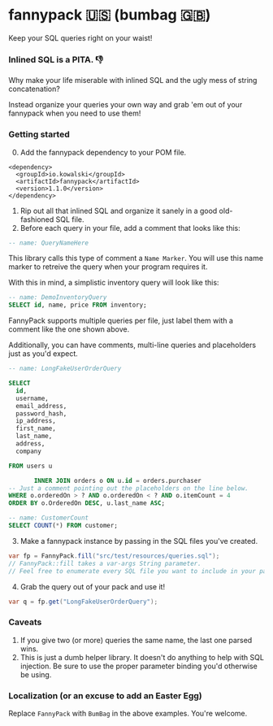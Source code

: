 # fannypack 🇺🇸 (bumbag 🇬🇧)
Keep your SQL queries right on your waist!

### Inlined SQL is a PITA. 👎

Why make your life miserable with inlined SQL and the ugly mess of string concatenation?

Instead organize your queries your own way and grab 'em out of your fannypack when you need to use them!

### Getting started

0. Add the fannypack dependency to your POM file.

```
<dependency>
  <groupId>io.kowalski</groupId>
  <artifactId>fannypack</artifactId>
  <version>1.1.0</version>
</dependency>
```

1. Rip out all that inlined SQL and organize it sanely in a good old-fashioned SQL file.
2. Before each query in your file, add a comment that looks like this:

```SQL
-- name: QueryNameHere
```

This library calls this type of comment a ```Name Marker```. You will use this name marker to retreive the query when your program requires it.

With this in mind, a simplistic inventory query will look like this:

```SQL
-- name: DemoInventoryQuery
SELECT id, name, price FROM inventory;
```

FannyPack supports multiple queries per file, just label them with a comment like the one shown above.

Additionally, you can have comments, multi-line queries and placeholders just as you'd expect.

```SQL
-- name: LongFakeUserOrderQuery

SELECT
  id,
  username,
  email_address,
  password_hash,
  ip_address,
  first_name,
  last_name,
  address,
  company

FROM users u

       INNER JOIN orders o ON u.id = orders.purchaser
-- Just a comment pointing out the placeholders on the line below.
WHERE o.orderedOn > ? AND o.orderedOn < ? AND o.itemCount = 4
ORDER BY o.OrderedOn DESC, u.last_name ASC;

-- name: CustomerCount
SELECT COUNT(*) FROM customer;
```

3. Make a fannypack instance by passing in the SQL files you've created.

```Java
var fp = FannyPack.fill("src/test/resources/queries.sql");
// FannyPack::fill takes a var-args String parameter. 
// Feel free to enumerate every SQL file you want to include in your pack
```

4. Grab the query out of your pack and use it!

```Java
var q = fp.get("LongFakeUserOrderQuery");
```

### Caveats

1. If you give two (or more) queries the same name, the last one parsed wins.
2. This is just a dumb helper library. It doesn't do anything to help with SQL injection. Be sure to use the proper parameter binding you'd otherwise be using.


### Localization (or an excuse to add an Easter Egg)

Replace ```FannyPack``` with ```BumBag``` in the above examples. You're welcome.
